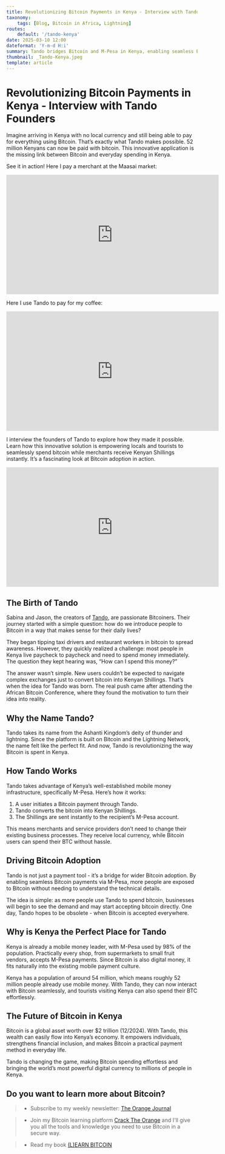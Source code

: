 ```yaml
---
title: Revolutionizing Bitcoin Payments in Kenya - Interview with Tando Founders
taxonomy:
    tags: [Blog, Bitcoin in Africa, Lightning]
routes:
    default: '/tando-kenya'
date: 2025-03-10 12:00
dateformat: 'Y-m-d H:i'
summary: Tando bridges Bitcoin and M-Pesa in Kenya, enabling seamless BTC payments converted into Kenyan Shillings - learn more in this exclusive interview.
thumbnail: _Tando-Kenya.jpeg
template: article
---
```


# Revolutionizing Bitcoin Payments in Kenya - Interview with Tando Founders

Imagine arriving in Kenya with no local currency and still being able to pay for everything using Bitcoin. That’s exactly what Tando makes possible. 52 million Kenyans can now be paid with bitcoin. This innovative application is the missing link between Bitcoin and everyday spending in Kenya.

See it in action! Here I pay a merchant at the Maasai market: 
<iframe width="560" height="315" src="https://www.youtube.com/embed/JUMuOBXKo70" title="YouTube video player" frameborder="0" allow="accelerometer; autoplay; clipboard-write; encrypted-media; gyroscope; picture-in-picture; web-share" allowfullscreen></iframe>

Here I use Tando to pay for my coffee:
<iframe width="560" height="315" src="https://www.youtube.com/embed/wqz-ZUa7rAQ" title="YouTube video player" frameborder="0" allow="accelerometer; autoplay; clipboard-write; encrypted-media; gyroscope; picture-in-picture; web-share" allowfullscreen></iframe>

I interview the founders of Tando to explore how they made it possible. Learn how this innovative solution is empowering locals and tourists to seamlessly spend bitcoin while merchants receive Kenyan Shillings instantly. It’s a fascinating look at Bitcoin adoption in action.

<iframe width="560" height="315" src="https://www.youtube.com/embed/7fFnAnbZBUU" title="YouTube video player" frameborder="0" allow="accelerometer; autoplay; clipboard-write; encrypted-media; gyroscope; picture-in-picture; web-share" allowfullscreen></iframe>

## The Birth of Tando

Sabina and Jason, the creators of [Tando]([https://tando.me/](https://tando.me/)), are passionate Bitcoiners. Their journey started with a simple question: how do we introduce people to Bitcoin in a way that makes sense for their daily lives?

They began tipping taxi drivers and restaurant workers in bitcoin to spread awareness. However, they quickly realized a challenge: most people in Kenya live paycheck to paycheck and need to spend money immediately. The question they kept hearing was, “How can I spend this money?”

The answer wasn’t simple. New users couldn’t be expected to navigate complex exchanges just to convert bitcoin into Kenyan Shillings. That’s when the idea for Tando was born. The real push came after attending the African Bitcoin Conference, where they found the motivation to turn their idea into reality.

## Why the Name Tando?

Tando takes its name from the Ashanti Kingdom’s deity of thunder and lightning. Since the platform is built on Bitcoin and the Lightning Network, the name felt like the perfect fit. And now, Tando is revolutionizing the way Bitcoin is spent in Kenya.

## How Tando Works

Tando takes advantage of Kenya’s well-established mobile money infrastructure, specifically M-Pesa. Here’s how it works:

1. A user initiates a Bitcoin payment through Tando.
2. Tando converts the bitcoin into Kenyan Shillings.
3. The Shillings are sent instantly to the recipient’s M-Pesa account.

This means merchants and service providers don’t need to change their existing business processes. They receive local currency, while Bitcoin users can spend their BTC without hassle.

## Driving Bitcoin Adoption

Tando is not just a payment tool - it’s a bridge for wider Bitcoin adoption. By enabling seamless Bitcoin payments via M-Pesa, more people are exposed to Bitcoin without needing to understand the technical details.

The idea is simple: as more people use Tando to spend bitcoin, businesses will begin to see the demand and may start accepting bitcoin directly. One day, Tando hopes to be obsolete - when Bitcoin is accepted everywhere.

## Why is Kenya the Perfect Place for Tando

Kenya is already a mobile money leader, with M-Pesa used by 98% of the population. Practically every shop, from supermarkets to small fruit vendors, accepts M-Pesa payments. Since Bitcoin is also digital money, it fits naturally into the existing mobile payment culture.

Kenya has a population of around 54 million, which means roughly 52 million people already use mobile money. With Tando, they can now interact with Bitcoin seamlessly, and tourists visiting Kenya can also spend their BTC effortlessly.

## The Future of Bitcoin in Kenya

Bitcoin is a global asset worth over $2 trillion (12/2024). With Tando, this wealth can easily flow into Kenya’s economy. It empowers individuals, strengthens financial inclusion, and makes Bitcoin a practical payment method in everyday life.

Tando is changing the game, making Bitcoin spending effortless and bringing the world’s most powerful digital currency to millions of people in Kenya.

## Do you want to learn more about Bitcoin? 

> * Subscribe to my weekly newsletter: [The Orange Journal](https://anita.link/news)

> * Join my Bitcoin learning platform [Crack The Orange](https://cracktheorange.com) and I'll give you all the tools and knowledge you need to use Bitcoin in a secure way.

> * Read my book [(L)EARN BITCOIN](https://learnbitcoin.link/)